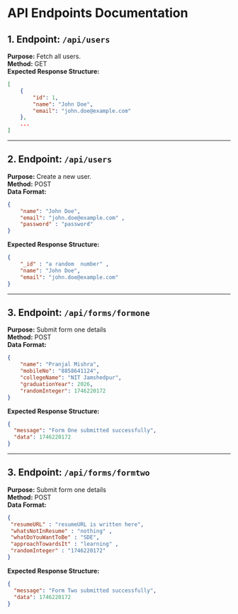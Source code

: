 # API Endpoints Documentation

## 1. Endpoint: `/api/users`
**Purpose:** Fetch all users.  
**Method:** GET  
**Expected Response Structure:**
```json
[
    {
        "id": 1,
        "name": "John Doe",
        "email": "john.doe@example.com"
    },
    ...
]
```
---

## 2. Endpoint: `/api/users`
**Purpose:** Create a new user.  
**Method:** POST  
**Data Format:**
```json
{
    "name": "John Doe",
    "email": "john.doe@example.com" , 
    "password" : "password"
}
```
**Expected Response Structure:**
```json
{
    "_id" : "a random  number" , 
    "name": "John Doe",
    "email": "john.doe@example.com"
}
```

---

## 3. Endpoint: `/api/forms/formone`
**Purpose:** Submit form one details   
**Method:** POST  
**Data Format:**
```json
{
    "name": "Pranjal Mishra",
    "mobileNo": "8858641124",
    "collegeName": "NIT Jamshedpur",
    "graduationYear": 2026,
    "randomInteger": 1746220172
}
```
**Expected Response Structure:**
```json
{
  "message": "Form One submitted successfully",
  "data": 1746220172
}
```

--- 
## 3. Endpoint: `/api/forms/formtwo`
**Purpose:** Submit form one details   
**Method:** POST  
**Data Format:**
```json
{
 "resumeURL" : "resumeURL is written here", 
 "whatsNotInResume" : "nothing" ,
 "whatDoYouWantToBe" : "SDE", 
 "approachTowardsIt" : "learning" , 
 "randomInteger" : "1746220172"
}
```
**Expected Response Structure:**
```json
{
  "message": "Form Two submitted successfully",
  "data": 1746220172
}
```


